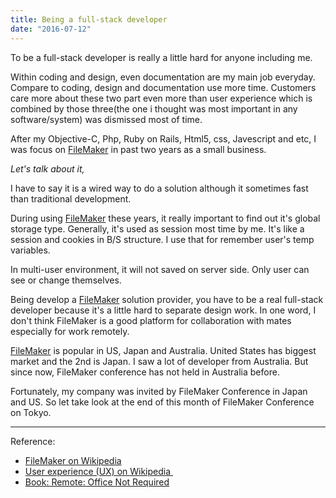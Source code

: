 ```yaml
---
title: Being a full-stack developer
date: "2016-07-12"
---
```




To be a full-stack developer is really a little hard for anyone including me.

Within coding and design, even documentation are my main job everyday. Compare to coding, design and documentation use more time. Customers care more about these two part even more than user experience which is combined by those three(the one i thought was most important in any software/system) was dismissed most of time.

After my Objective-C, Php, Ruby on Rails, Html5, css, Javescript and etc, I was focus on [FileMaker](http://www.filemaker.com "Apple") in past two years as a small business.

*Let's talk about it,*

I have to say it is a wired way to do a solution although it sometimes fast than traditional development.

During using [FileMaker](http://www.filemaker.com "Apple") these years, it really important to find out it's global storage type. Generally, it's used as session most time by me. It's like a session and cookies in B/S structure. I use that for remember user's temp variables.

In multi-user environment, it will not saved on server side. Only user can see or change themselves.

Being develop a [FileMaker](http://www.filemaker.com "Apple") solution provider, you have to be a real full-stack developer because it's a little hard to separate design work. In one word, I don't think FileMaker is a good platform for collaboration with mates especially for work remotely.

[FileMaker](http://www.filemaker.com "Apple") is popular in US, Japan and Australia. United States has biggest market and the 2nd is Japan. I saw a lot of developer from Australia. But since now, FileMaker conference has not held in Australia before.

Fortunately, my company was invited by FileMaker Conference in Japan and US. So let take look at the end of this month of FileMaker Conference on Tokyo.

* * *

Reference:

*   [FileMaker on Wikipedia](http://en.wikipedia.org/wiki/FileMaker)
*   [User experience (UX) on Wikipedia ](http://en.wikipedia.org/wiki/User_experience)
*   [Book: Remote: Office Not Required](http://37signals.com/remote/)